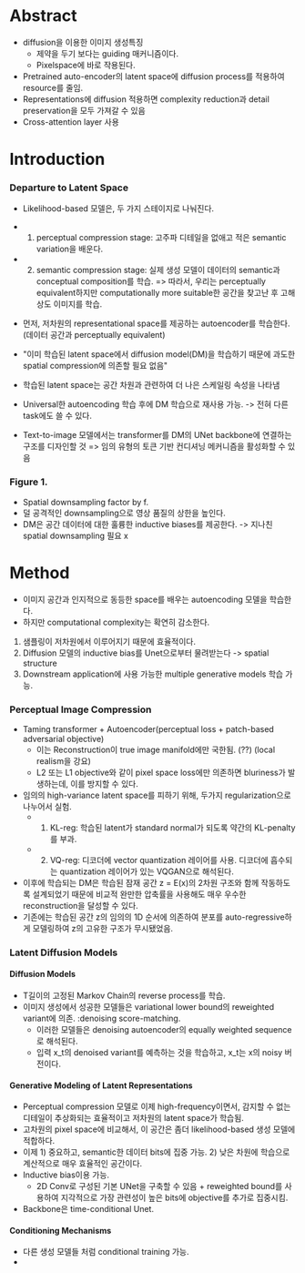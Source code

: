 # Abstract
- diffusion을 이용한 이미지 생성특징
  - 제약을 두기 보다는 guiding 매커니즘이다.
  - Pixelspace에 바로 작용된다.
- Pretrained auto-encoder의 latent space에 diffusion process를 적용하여 resource를 줄임.
- Representations에 diffusion 적용하면 complexity reduction과 detail preservation을 모두 가져갈 수 있음
- Cross-attention layer 사용

# Introduction
### Departure to Latent Space
- Likelihood-based 모델은, 두 가지 스테이지로 나눠진다.
- 1. perceptual compression stage: 고주파 디테일을 없애고 적은 semantic variation을 배운다.
- 2. semantic compression stage: 실제 생성 모델이 데이터의 semantic과 conceptual composition를 학습.
=> 따라서, 우리는 perceptually equivalent하지만 computationally more suitable한 공간을 찾고난 후 고해상도 이미지를 학습.

- 먼저, 저차원의 representational space를 제공하는 autoencoder를 학습한다. (데이터 공간과 perceptually equivalent)
- "이미 학습된 latent space에서 diffusion model(DM)을 학습하기 때문에 과도한 spatial compression에 의존할 필요 없음"
- 학습된 latent space는 공간 차원과 관련하여 더 나은 스케일링 속성을 나타냄
- Universal한 autoencoding 학습 후에 DM 학습으로 재사용 가능. -> 전혀 다른 task에도 쓸 수 있다.
- Text-to-image 모델에서는 transformer를 DM의 UNet backbone에 연결하는 구조를 디자인할 것 => 임의 유형의 토큰 기반 컨디셔닝 메커니즘을 활성화할 수 있음

### Figure 1.
- Spatial downsampling factor by f.
- 덜 공격적인 downsampling으로 영상 품질의 상한을 높인다.
- DM은 공간 데이터에 대한 훌륭한 inductive biases를 제공한다. -> 지나친 spatial downsampling 필요 x


# Method
- 이미지 공간과 인지적으로 동등한 space를 배우는 autoencoding 모델을 학습한다.
- 하지만 computational complexity는 확연히 감소한다.
1) 샘플링이 저차원에서 이루어지기 때문에 효율적이다.
2) Diffusion 모델의 inductive bias를 Unet으로부터 물려받는다 -> spatial structure
3) Downstream application에 사용 가능한 multiple generative models 학습 가능.

### Perceptual Image Compression
- Taming transformer + Autoencoder(perceptual loss + patch-based adversarial objective)
  - 이는 Reconstruction이 true image manifold에만 국한됨. (??) (local realism을 강요)
  - L2 또는 L1 objective와 같이 pixel space loss에만 의존하면 bluriness가 발생하는데, 이를 방지할 수 있다.
- 임의의 high-variance latent space를 피하기 위해, 두가지 regularization으로 나누어서 실험.
  - 1. KL-reg: 학습된 latent가 standard normal가 되도록 약간의 KL-penalty를 부과.
  - 2. VQ-reg: 디코더에 vector quantization 레이어를 사용. 디코더에 흡수되는 quantization 레이어가 있는 VQGAN으로 해석된다.
- 이후에 학습되는 DM은 학습된 잠재 공간 z = E(x)의 2차원 구조와 함께 작동하도록 설계되었기 때문에 비교적 완만한 압축률을 사용해도 매우 우수한 reconstruction을 달성할 수 있다.
- 기존에는 학습된 공간 z의 임의의 1D 순서에 의존하여 분포를 auto-regressive하게 모델링하여 z의 고유한 구조가 무시됐었음.

### Latent Diffusion Models
#### Diffusion Models
- T길이의 고정된 Markov Chain의 reverse process를 학습.
- 이미지 생성에서 성공한 모델들은 variational lower bound의 reweighted variant에 의존. :denoising score-matching.
  - 이러한 모델들은 denoising autoencoder의 equally weighted sequence로 해석된다.
  - 입력 x_t의 denoised variant를 예측하는 것을 학습하고, x_t는 x의 noisy 버전이다.
#### Generative Modeling of Latent Representations
- Perceptual compression 모델로 이제 high-frequency이면서, 감지할 수 없는 디테일이 추상화되는 효율적이고 저차원의 latent space가 학습됨.
- 고차원의 pixel space에 비교해서, 이 공간은 좀더 likelihood-based 생성 모델에 적합하다.
- 이제 1) 중요하고, semantic한 데이터 bits에 집중 가능. 2) 낮은 차원에 학습으로 계산적으로 매우 효율적인 공간이다.
- Inductive bias이용 가능.
  - 2D Conv로 구성된 기본 UNet을 구축할 수 있음 + reweighted bound를 사용하여 지각적으로 가장 관련성이 높은 bits에 objective를 추가로 집중시킴.
- Backbone은 time-conditional Unet.

#### Conditioning Mechanisms
- 다른 생성 모델들 처럼 conditional training 가능.
- 
